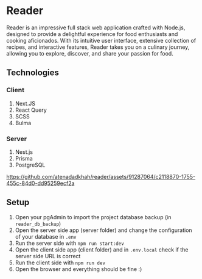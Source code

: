 # Reader
Reader is an impressive full stack web application crafted with Node.js, designed to provide a delightful experience for food enthusiasts and cooking aficionados. With its intuitive user interface, extensive collection of recipes, and interactive features, Reader takes you on a culinary journey, allowing you to explore, discover, and share your passion for food.

## Technologies

### Client
1. Next.JS
2. React Query
3. SCSS
4. Bulma

### Server
1. Nest.js
2. Prisma
3. PostgreSQL




https://github.com/atenadadkhah/reader/assets/91287064/c2118870-1755-455c-84d0-dd95259ecf2a




## Setup
1. Open your pgAdmin to import the project database backup (in `reader_db_backup`)
2. Open the server side app (server folder) and change the configuration of your database in `.env`
3. Run the server side with `npm run start:dev`
4. Open the client side app (client folder) and in `.env.local` check if the server side URL is correct
5. Run the client side with `npm run dev`
6. Open the browser and everything should be fine :)
